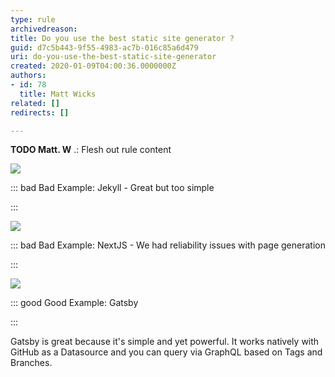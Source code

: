 ```yaml
---
type: rule
archivedreason: 
title: Do you use the best static site generator ?
guid: d7c5b443-9f55-4983-ac7b-016c85a6d479
uri: do-you-use-the-best-static-site-generator
created: 2020-01-09T04:00:36.0000000Z
authors:
- id: 78
  title: Matt Wicks
related: []
redirects: []

---
```


**TODO Matt. W** .: Flesh out rule content

<!--endintro-->


![](Jekyll.jpg)


::: bad
Bad Example: Jekyll - Great but too simple

:::





![](NextJS.jpg)


::: bad
Bad Example: NextJS - We had reliability issues with page generation

:::





![](Gatsby.jpg)


::: good
Good Example: Gatsby

:::


Gatsby is great because it's simple and yet powerful. It works natively with GitHub as a Datasource and you can query via GraphQL based on Tags and Branches.
